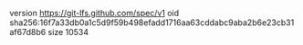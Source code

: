 version https://git-lfs.github.com/spec/v1
oid sha256:16f7a33db0a1c5d9f59b498efadd1716aa63cddabc9aba2b6e23cb31af67d8b6
size 10534
